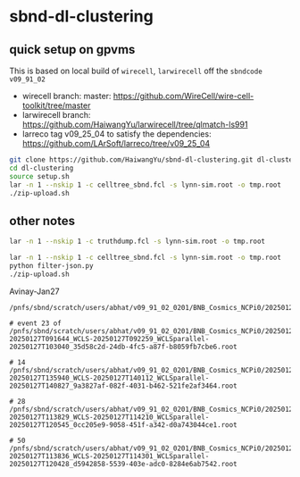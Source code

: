 # sbnd-dl-clustering

## quick setup on gpvms
This is based on local build of `wirecell`, `larwirecell` off the `sbndcode v09_91_02`
- wirecell branch: master: https://github.com/WireCell/wire-cell-toolkit/tree/master
- larwirecell branch: https://github.com/HaiwangYu/larwirecell/tree/qlmatch-ls991
- larreco tag v09_25_04 to satisfy the dependencies: https://github.com/LArSoft/larreco/tree/v09_25_04

```bash
git clone https://github.com/HaiwangYu/sbnd-dl-clustering.git dl-clustering
cd dl-clustering
source setup.sh
lar -n 1 --nskip 1 -c celltree_sbnd.fcl -s lynn-sim.root -o tmp.root
./zip-upload.sh
```


## other notes

```bash
lar -n 1 --nskip 1 -c truthdump.fcl -s lynn-sim.root -o tmp.root
```

```bash
lar -n 1 --nskip 1 -c celltree_sbnd.fcl -s lynn-sim.root -o tmp.root
python filter-json.py
./zip-upload.sh
```

Avinay-Jan27
```bash!
/pnfs/sbnd/scratch/users/abhat/v09_91_02_0201/BNB_Cosmics_NCPi0/20250126

# event 23 of
/pnfs/sbnd/scratch/users/abhat/v09_91_02_0201/BNB_Cosmics_NCPi0/20250126/17546024_4/filtered_ncpi0_events_DetSim-20250127T091644_WCLS-20250127T092259_WCLSparallel-20250127T103040_35d58c2d-24db-4fc5-a87f-b8059fb7cbe6.root

# 14
/pnfs/sbnd/scratch/users/abhat/v09_91_02_0201/BNB_Cosmics_NCPi0/20250126/73560087_100/filtered_ncpi0_events_DetSim-20250127T135940_WCLS-20250127T140112_WCLSparallel-20250127T140827_9a3827af-082f-4031-b462-521fe2af3464.root

# 28
/pnfs/sbnd/scratch/users/abhat/v09_91_02_0201/BNB_Cosmics_NCPi0/20250126/73560087_11/filtered_ncpi0_events_DetSim-20250127T113829_WCLS-20250127T114210_WCLSparallel-20250127T120545_0cc205e9-9058-451f-a342-d0a743044ce1.root

# 50
/pnfs/sbnd/scratch/users/abhat/v09_91_02_0201/BNB_Cosmics_NCPi0/20250126/73560087_112/filtered_ncpi0_events_DetSim-20250127T113836_WCLS-20250127T114301_WCLSparallel-20250127T120428_d5942858-5539-403e-adc0-8284e6ab7542.root

```
